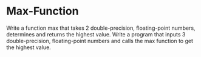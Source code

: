 # Max-Function
Write a function max that takes 2 double-precision, floating-point numbers, determines and returns the highest value.  Write a program that inputs 3 double-precision, floating-point numbers and calls the max function to get the highest value.
